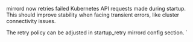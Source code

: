 mirrord now retries failed Kubernetes API requests made during startup. This should improve stability when facing transient errors, like cluster connectivity issues.

The retry policy can be adjusted in startup_retry mirrord config section.
`
